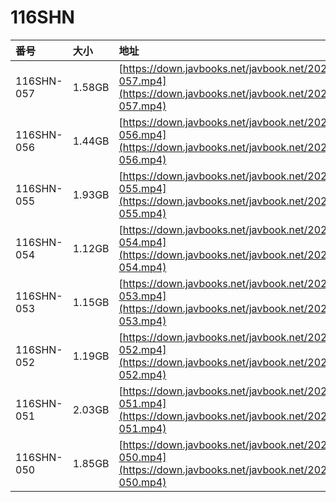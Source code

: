 # 116SHN

| 番号 | 大小 | 地址 |
| :--- | :--- | :--- |
| 116SHN-057 | 1.58GB | [https://down.javbooks.net/javbook.net/2020/06/27/116SHN-057.mp4](https://down.javbooks.net/javbook.net/2020/06/27/116SHN-057.mp4) |
| 116SHN-056 | 1.44GB | [https://down.javbooks.net/javbook.net/2020/06/27/116SHN-056.mp4](https://down.javbooks.net/javbook.net/2020/06/27/116SHN-056.mp4) |
| 116SHN-055 | 1.93GB | [https://down.javbooks.net/javbook.net/2020/06/27/116SHN-055.mp4](https://down.javbooks.net/javbook.net/2020/06/27/116SHN-055.mp4) |
| 116SHN-054 | 1.12GB | [https://down.javbooks.net/javbook.net/2020/06/27/116SHN-054.mp4](https://down.javbooks.net/javbook.net/2020/06/27/116SHN-054.mp4) |
| 116SHN-053 | 1.15GB | [https://down.javbooks.net/javbook.net/2020/06/27/116SHN-053.mp4](https://down.javbooks.net/javbook.net/2020/06/27/116SHN-053.mp4) |
| 116SHN-052 | 1.19GB | [https://down.javbooks.net/javbook.net/2020/06/27/116SHN-052.mp4](https://down.javbooks.net/javbook.net/2020/06/27/116SHN-052.mp4) |
| 116SHN-051 | 2.03GB | [https://down.javbooks.net/javbook.net/2020/06/27/116SHN-051.mp4](https://down.javbooks.net/javbook.net/2020/06/27/116SHN-051.mp4) |
| 116SHN-050 | 1.85GB | [https://down.javbooks.net/javbook.net/2020/06/27/116SHN-050.mp4](https://down.javbooks.net/javbook.net/2020/06/27/116SHN-050.mp4) |

